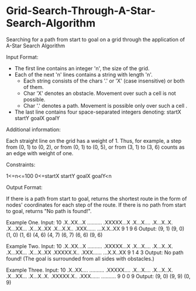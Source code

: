 # Grid-Search-Through-A-Star-Search-Algorithm
Searching for a path from start to goal on a grid through the application of A-Star Search Algorithm

Input Format:
- The first line contains an integer 'n', the size of the grid.
- Each of the next 'n' lines contains a string with length 'n'.
  - Each string consists of the chars '.' or 'X' (case insensitive) or both of them.
  - Char 'X' denotes an obstacle. Movement over such a cell is not possible.
  - Char '.' denotes a path. Movement is possible only over such a cell .
- The last line contains four space-separated integers denoting:
startX startY goalX goalY

Additional information:

Each straight line on the grid has a weight of 1.
Thus, for example, a step from (0, 1) to (0, 2), or from (0, 1) to (0, 5), or from (3, 1) to (3, 6) counts as an edge with weight of one.

Constraints:

1<=n<=100
0<=startX startY goalX goalY<n

Output Format:

If there is a path from start to goal, returns the shortest route in the form of nodes' coordinates for each step of the route.
If there is no path from start to goal, returns "No path is found!".

Example One.
Input:
10
.X..XX...X
..........
.XXXXX...X
.X...X....
.X...X..X.
.X...XX...
.X...X..XX
.X...X.X..
.XXX......
...X.X..XX
9 1 9 6
Output:
(9, 1) (9, 0) (1, 0) (1, 6) (4, 6) (4, 7) (6, 7) (6, 6) (9, 6)

Example Two.
Input:
10
.X..XX...X
..........
.XXXXX...X
.X...X....
.X...X..X.
.X...XX...
.X...X..XX
.XXXXX.X..
.XXX......
...X.X..XX
9 1 4 3
Output:
No path found!  (The goal is surrounded from all sides with obstacles.)

Example Three.
Input:
10
.X..XX....
..........
.XXXXX....
.X...X....
.X...X..X.
.X...XX...
.X...X..X.
.XXXXX.X..
.XXX......
..........
9 0 0 9
Output:
(9, 0) (9, 9) (0, 9)
